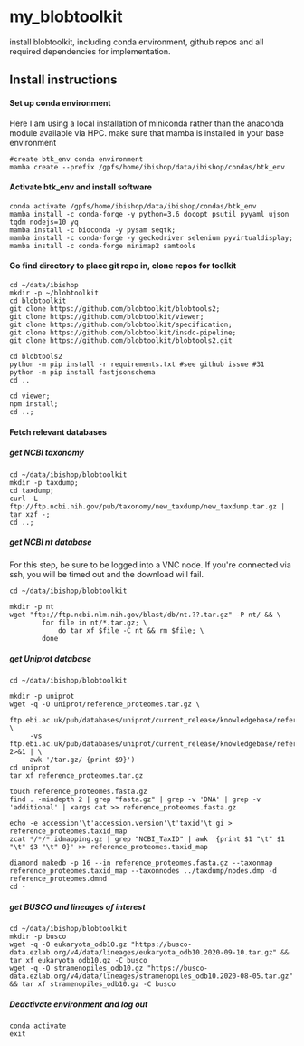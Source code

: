 # my_blobtoolkit
install blobtoolkit, including conda environment, github repos and all required dependencies for implementation.

## Install instructions
#### Set up conda environment
Here I am using a local installation of miniconda rather than the anaconda module available via HPC. make sure that mamba is installed in your base environment
```
#create btk_env conda environment
mamba create --prefix /gpfs/home/ibishop/data/ibishop/condas/btk_env
```

#### Activate btk_env and install software
```
conda activate /gpfs/home/ibishop/data/ibishop/condas/btk_env
mamba install -c conda-forge -y python=3.6 docopt psutil pyyaml ujson tqdm nodejs=10 yq
mamba install -c bioconda -y pysam seqtk;
mamba install -c conda-forge -y geckodriver selenium pyvirtualdisplay;
mamba install -c conda-forge minimap2 samtools
```

#### Go find directory to place git repo in, clone repos for toolkit
```
cd ~/data/ibishop
mkdir -p ~/blobtoolkit
cd blobtoolkit
git clone https://github.com/blobtoolkit/blobtools2;
git clone https://github.com/blobtoolkit/viewer;
git clone https://github.com/blobtoolkit/specification;
git clone https://github.com/blobtoolkit/insdc-pipeline;
git clone https://github.com/blobtoolkit/blobtools2.git

cd blobtools2
python -m pip install -r requirements.txt #see github issue #31
python -m pip install fastjsonschema
cd ..

cd viewer;
npm install;
cd ..;
```

#### Fetch relevant databases

##### get NCBI taxonomy
```
cd ~/data/ibishop/blobtoolkit
mkdir -p taxdump;
cd taxdump;
curl -L ftp://ftp.ncbi.nih.gov/pub/taxonomy/new_taxdump/new_taxdump.tar.gz | tar xzf -;
cd ..;
```

##### get NCBI nt database
For this step, be sure to be logged into a VNC node. If you're connected via ssh, you will be timed out and the download will fail.
```
cd ~/data/ibishop/blobtoolkit

mkdir -p nt
wget "ftp://ftp.ncbi.nlm.nih.gov/blast/db/nt.??.tar.gz" -P nt/ && \
        for file in nt/*.tar.gz; \
            do tar xf $file -C nt && rm $file; \
        done
```


##### get Uniprot database
```
cd ~/data/ibishop/blobtoolkit

mkdir -p uniprot
wget -q -O uniprot/reference_proteomes.tar.gz \
 ftp.ebi.ac.uk/pub/databases/uniprot/current_release/knowledgebase/reference_proteomes/$(curl \
     -vs ftp.ebi.ac.uk/pub/databases/uniprot/current_release/knowledgebase/reference_proteomes/ 2>&1 | \
     awk '/tar.gz/ {print $9}')
cd uniprot
tar xf reference_proteomes.tar.gz

touch reference_proteomes.fasta.gz
find . -mindepth 2 | grep "fasta.gz" | grep -v 'DNA' | grep -v 'additional' | xargs cat >> reference_proteomes.fasta.gz

echo -e accession'\t'accession.version'\t'taxid'\t'gi > reference_proteomes.taxid_map
zcat */*/*.idmapping.gz | grep "NCBI_TaxID" | awk '{print $1 "\t" $1 "\t" $3 "\t" 0}' >> reference_proteomes.taxid_map

diamond makedb -p 16 --in reference_proteomes.fasta.gz --taxonmap reference_proteomes.taxid_map --taxonnodes ../taxdump/nodes.dmp -d reference_proteomes.dmnd
cd -
```

##### get BUSCO and lineages of interest
```
cd ~/data/ibishop/blobtoolkit
mkdir -p busco
wget -q -O eukaryota_odb10.gz "https://busco-data.ezlab.org/v4/data/lineages/eukaryota_odb10.2020-09-10.tar.gz" && tar xf eukaryota_odb10.gz -C busco
wget -q -O stramenopiles_odb10.gz "https://busco-data.ezlab.org/v4/data/lineages/stramenopiles_odb10.2020-08-05.tar.gz" && tar xf stramenopiles_odb10.gz -C busco
```

##### Deactivate environment and log out
```
conda activate
exit
```
